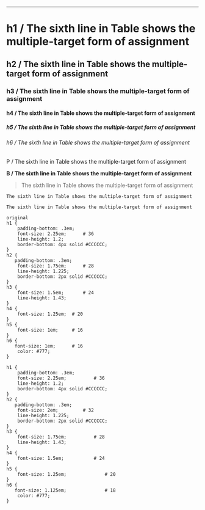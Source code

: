 ------



# h1 / The sixth line in Table shows the multiple-target form of assignment

## h2 / The sixth line in Table shows the multiple-target form of assignment

### h3 / The sixth line in Table shows the multiple-target form of assignment

#### h4 / The sixth line in Table shows the multiple-target form of assignment

##### h5 / The sixth line in Table shows the multiple-target form of assignment

###### h6 / The sixth line in Table shows the multiple-target form of assignment

P / The sixth line in Table shows the multiple-target form of assignment

**B / The sixth line in Table shows the multiple-target form of assignment**

> The sixth line in Table shows the multiple-target form of assignment

```
The sixth line in Table shows the multiple-target form of assignment
```

`The sixth line in Table shows the multiple-target form of assignment`



```
original
h1 {
    padding-bottom: .3em;
    font-size: 2.25em;		# 36
    line-height: 1.2;
    border-bottom: 4px solid #CCCCCC;
}
h2 {
   padding-bottom: .3em;
    font-size: 1.75em;		# 28
    line-height: 1.225;
    border-bottom: 2px solid #CCCCCC;
}
h3 {
    font-size: 1.5em;		# 24
    line-height: 1.43;
}
h4 {
    font-size: 1.25em;	# 20
}
h5 {
    font-size: 1em;		# 16
}
h6 {
   font-size: 1em;		# 16
    color: #777;
}
```

```
h1 {
    padding-bottom: .3em;
    font-size: 2.25em;			# 36
    line-height: 1.2;
    border-bottom: 4px solid #CCCCCC;
}
h2 {
   padding-bottom: .3em;
    font-size: 2em;			# 32
    line-height: 1.225;
    border-bottom: 2px solid #CCCCCC;
}
h3 {
    font-size: 1.75em;			# 28
    line-height: 1.43;
}
h4 {
    font-size: 1.5em;			# 24
}
h5 {
    font-size: 1.25em;				# 20
}
h6 {
   font-size: 1.125em;				# 18
    color: #777;
}
```

